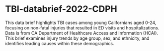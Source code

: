 # TBI-databrief-2022-CDPH
This data brief highlights TBI cases among young Californians aged 0-24, focusing on non-fatal injuries that resulted in ED visits and hospitalizations. Data is from CA Department of Healthcare Access and Information (HCAI). This brief examines injury trends by age group, sex, and ethnicity, and identifies leading causes within these demographics.
